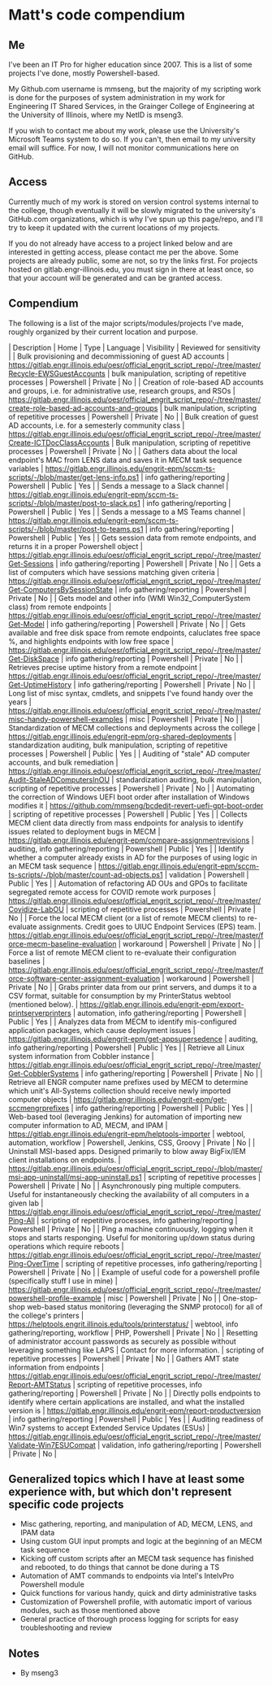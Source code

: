 # Matt's code compendium

## Me
I've been an IT Pro for higher education since 2007. This is a list of some projects I've done, mostly Powershell-based.  

My Github.com username is mmseng, but the majority of my scripting work is done for the purposes of system administration in my work for Engineering IT Shared Services, in the Grainger College of Engineering at the University of Illinois, where my NetID is mseng3.  

If you wish to contact me about my work, please use the University's Microsoft Teams system to do so. If you can't, then email to my university email will suffice. For now, I will not monitor communications here on GitHub.  

## Access
Currently much of my work is stored on version control systems internal to the college, though eventually it will be slowly migrated to the university's GitHub.com organizations, which is why I've spun up this page/repo, and I'll try to keep it updated with the current locations of my projects.  

If you do not already have access to a project linked below and are interested in getting access, please contact me per the above. Some projects are already public, some are not, so try the links first. For projects hosted on gitlab.engr-illinois.edu, you must sign in there at least once, so that your account will be generated and can be granted access.

## Compendium
The following is a list of the major scripts/modules/projects I've made, roughly organized by their current location and purpose.

 | Description | Home | Type | Language | Visibility | Reviewed for sensitivity | 
 | Bulk provisioning and decommissioning of guest AD accounts | https://gitlab.engr.illinois.edu/oesr/official_engrit_script_repo/-/tree/master/Recycle-EWSGuestAccounts | bulk manipulation, scripting of repetitive processes | Powershell | Private | No | 
 | Creation of role-based AD accounts and groups, i.e. for administrative use, research groups, and RSOs | https://gitlab.engr.illinois.edu/oesr/official_engrit_script_repo/-/tree/master/create-role-based-ad-accounts-and-groups | bulk manipulation, scripting of repetitive processes | Powershell | Private | No | 
 | Bulk creation of guest AD accounts, i.e. for a semesterly community class | https://gitlab.engr.illinois.edu/oesr/official_engrit_script_repo/-/tree/master/Create-ICTDocClassAccounts | Bulk manipulation, scripting of repetitive processes | Powershell | Private | No | 
 | Gathers data about the local endpoint's MAC from LENS data and saves it in MECM task sequence variables | https://gitlab.engr.illinois.edu/engrit-epm/sccm-ts-scripts/-/blob/master/get-lens-info.ps1 | info gathering/reporting | Powershell | Public | Yes | 
 | Sends a message to a Slack channel | https://gitlab.engr.illinois.edu/engrit-epm/sccm-ts-scripts/-/blob/master/post-to-slack.ps1 | info gathering/reporting | Powershell | Public | Yes | 
 | Sends a message to a MS Teams channel | https://gitlab.engr.illinois.edu/engrit-epm/sccm-ts-scripts/-/blob/master/post-to-teams.ps1 | info gathering/reporting | Powershell | Public | Yes | 
 | Gets session data from remote endpoints, and returns it in a proper Powershell object | https://gitlab.engr.illinois.edu/oesr/official_engrit_script_repo/-/tree/master/Get-Sessions | info gathering/reporting | Powershell | Private | No | 
 | Gets a list of computers which have sessions matching given criteria | https://gitlab.engr.illinois.edu/oesr/official_engrit_script_repo/-/tree/master/Get-ComputersBySessionState | info gathering/reporting | Powershell | Private | No | 
 | Gets model and other info (WMI Win32_ComputerSystem class) from remote endpoints | https://gitlab.engr.illinois.edu/oesr/official_engrit_script_repo/-/tree/master/Get-Model | info gathering/reporting | Powershell | Private | No | 
 | Gets available and free disk space from remote endpoints, caluclates free space %, and highlights endpoints with low free space | https://gitlab.engr.illinois.edu/oesr/official_engrit_script_repo/-/tree/master/Get-DiskSpace | info gathering/reporting | Powershell | Private | No | 
 | Retrieves precise uptime history from a remote endpoint | https://gitlab.engr.illinois.edu/oesr/official_engrit_script_repo/-/tree/master/Get-UptimeHistory | info gathering/reporting | Powershell | Private | No | 
 | Long list of misc syntax, cmdlets, and snippets I've found handy over the years | https://gitlab.engr.illinois.edu/oesr/official_engrit_script_repo/-/tree/master/misc-handy-powershell-examples | misc | Powershell | Private | No | 
 | Standardization of MECM collections and deployments across the college | https://gitlab.engr.illinois.edu/engrit-epm/org-shared-deployments | standardization auditing, bulk manipulation, scripting of repetitive processes | Powershell | Public | Yes | 
 | Auditing of "stale" AD computer accounts, and bulk remediation | https://gitlab.engr.illinois.edu/oesr/official_engrit_script_repo/-/tree/master/Audit-StaleADComputersInOU | standardization auditing, bulk manipulation, scripting of repetitive processes | Powershell | Private | No | 
 | Automating the correction of Windows UEFI boot order after installation of Windows modifies it | https://github.com/mmseng/bcdedit-revert-uefi-gpt-boot-order | scripting of repetitive processes | Powershell | Public | Yes | 
 | Collects MECM client data directly from mass endpoints for analysis to identify issues related to deployment bugs in MECM | https://gitlab.engr.illinois.edu/engrit-epm/compare-assignmentrevisions | auditing, info gathering/reporting | Powershell | Public | Yes | 
 | Identify whether a computer already exists in AD for the purposes of using logic in an MECM task sequence | https://gitlab.engr.illinois.edu/engrit-epm/sccm-ts-scripts/-/blob/master/count-ad-objects.ps1 | validation | Powershell | Public | Yes | 
 | Automation of refactoring AD OUs and GPOs to facilitate segregated remote access for COVID remote work purposes | https://gitlab.engr.illinois.edu/oesr/official_engrit_script_repo/-/tree/master/Covidize-LabOU | scripting of repetitive processes | Powershell | Private | No | 
 | Force the local MECM client (or a list of remote MECM clients) to re-evaluate assignments. Credit goes to UIUC Endpoint Services (EPS) team. | https://gitlab.engr.illinois.edu/oesr/official_engrit_script_repo/-/tree/master/force-mecm-baseline-evaluation | workaround | Powershell | Private | No | 
 | Force a list of remote MECM client to re-evaluate their configuration baselines | https://gitlab.engr.illinois.edu/oesr/official_engrit_script_repo/-/tree/master/force-software-center-assignment-evaluation | workaround | Powershell | Private | No | 
 | Grabs printer data from our print servers, and dumps it to a CSV format, suitable for consumption by my PrinterStatus webtool (mentioned below). | https://gitlab.engr.illinois.edu/engrit-epm/export-printserverprinters | automation, info gathering/reporting | Powershell | Public | Yes | 
 | Analyzes data from MECM to identify mis-configured application packages, which cause deployment issues | https://gitlab.engr.illinois.edu/engrit-epm/get-appsupersedence | auditing, info gathering/reporting | Powershell | Public | Yes | 
 | Retrieve all Linux system information from Cobbler instance | https://gitlab.engr.illinois.edu/oesr/official_engrit_script_repo/-/tree/master/Get-CobblerSystems | info gathering/reporting | Powershell | Private | No | 
 | Retrieve all ENGR computer name prefixes used by MECM to determine which unit's All-Systems collection should receive newly imported computer objects | https://gitlab.engr.illinois.edu/engrit-epm/get-sccmengrprefixes | info gathering/reporting | Powershell | Public | Yes | 
 | Web-based tool (leveraging Jenkins) for automation of importing new computer information to AD, MECM, and IPAM | https://gitlab.engr.illinois.edu/engrit-epm/helptools-importer | webtool, automation, workflow | Powershell, Jenkins, CSS, Groovy | Private | No | 
 | Uninstall MSI-based apps. Designed primarily to blow away BigFix/IEM client installations on endpoints. | https://gitlab.engr.illinois.edu/oesr/official_engrit_script_repo/-/blob/master/msi-app-uninstall/msi-app-uninstall.ps1 | scripting of repetitive processes | Powershell | Private | No | 
 | Asynchronously ping multiple computers. Useful for instantaneously checking the availability of all computers in a given lab | https://gitlab.engr.illinois.edu/oesr/official_engrit_script_repo/-/tree/master/Ping-All | scripting of repetitive processes, info gathering/reporting | Powershell | Private | No | 
 | Ping a machine continuously, logging when it stops and starts responging. Useful for monitoring up/down status during operations which require reboots | https://gitlab.engr.illinois.edu/oesr/official_engrit_script_repo/-/tree/master/Ping-OverTime | scripting of repetitive processes, info gathering/reporting | Powershell | Private | No | 
 | Example of useful code for a powershell profile (specifically stuff I use in mine) | https://gitlab.engr.illinois.edu/oesr/official_engrit_script_repo/-/tree/master/powershell-profile-example | misc | Powershell | Private | No | 
 | One-stop-shop web-based status monitoring (leveraging the SNMP protocol) for all of the college's printers | https://helptools.engrit.illinois.edu/tools/printerstatus/ | webtool, info gathering/reporting, workflow | PHP, Powershell | Private | No | 
 | Resetting of administrator account passwords as securely as possible without leveraging something like LAPS | Contact for more information. | scripting of repetitive processes | Powershell | Private | No | 
 | Gathers AMT state information from endpoints | https://gitlab.engr.illinois.edu/oesr/official_engrit_script_repo/-/tree/master/Report-AMTStatus | scripting of repetitive processes, info gathering/reporting | Powershell | Private | No | 
 | Directly polls endpoints to identify where certain applications are installed, and what the installed version is | https://gitlab.engr.illinois.edu/engrit-epm/report-productversion | info gathering/reporting | Powershell | Public | Yes | 
 | Auditing readiness of Win7 systems to accept Extended Service Updates (ESUs) | https://gitlab.engr.illinois.edu/oesr/official_engrit_script_repo/-/tree/master/Validate-Win7ESUCompat | validation, info gathering/reporting | Powershell | Private | No |

## Generalized topics which I have at least some experience with, but which don't represent specific code projects
- Misc gathering, reporting, and manipulation of AD, MECM, LENS, and IPAM data
- Using custom GUI input prompts and logic at the beginning of an MECM task sequence
- Kicking off custom scripts after an MECM task sequence has finished and rebooted, to do things that cannot be done during a TS
- Automation of AMT commands to endpoints via Intel's IntelvPro Powershell module
- Quick functions for various handy, quick and dirty administrative tasks
- Customization of Powershell profile, with automatic import of various modules, such as those mentioned above
- General practice of thorough process logging for scripts for easy troubleshooting and review

## Notes
- By mseng3
